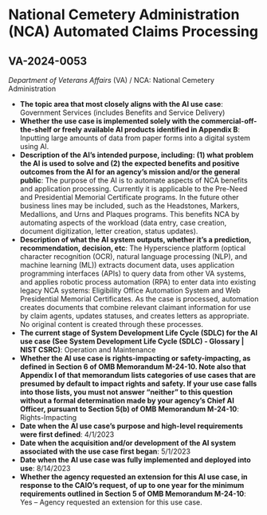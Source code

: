 # National Cemetery Administration (NCA) Automated Claims Processing
## VA-2024-0053
_Department of Veterans Affairs_ (VA) / NCA: National Cemetery Administration


+ **The topic area that most closely aligns with the AI use case**: Government Services (includes Benefits and Service Delivery)
+ **Whether the use case is implemented solely with the commercial-off-the-shelf or freely available AI products identified in Appendix B**: Inputting large amounts of data from paper forms into a digital system using AI.
+ **Description of the AI’s intended purpose, including: (1) what problem the AI is used to solve and (2) the expected benefits and positive outcomes from the AI for an agency’s mission and/or the general public**: The purpose of the AI is to automate aspects of NCA benefits and application processing.  Currently it is applicable to the Pre-Need and Presidential Memorial Certificate programs. In the future other business lines may be included, such as the Headstones, Markers, Medallions, and Urns and Plaques programs. This benefits NCA by automating aspects of the workload (data entry, case creation, document digitization, letter creation, status updates).
+ **Description of what the AI system outputs, whether it’s a prediction, recommendation, decision, etc**: The Hyperscience platform (optical character recognition (OCR), natural language processing (NLP), and machine learning (ML)) extracts document data, uses application programming interfaces (APIs) to query data from other VA systems, and applies robotic process automation (RPA) to enter data into existing legacy NCA systems: Eligibility Office Automation System and Web Presidential Memorial Certificates.  As the case is processed, automation creates documents that combine relevant claimant information for use by claim agents, updates statuses, and creates letters as appropriate. No original content is created through these processes.
+ **The current stage of System Development Life Cycle (SDLC) for the AI use case (See System Development Life Cycle (SDLC) - Glossary | NIST CSRC)**: Operation and Maintenance
+ **Whether the AI use case is rights-impacting or safety-impacting, as defined in Section 6 of OMB Memorandum M-24-10. Note also that Appendix I of that memorandum lists categories of use cases that are presumed by default to impact rights and safety. If your use case falls into those lists, you must not answer “neither” to this question without a formal determination made by your agency’s Chief AI Officer, pursuant to Section 5(b) of OMB Memorandum M-24-10**: Rights-Impacting
+ **Date when the AI use case’s purpose and high-level requirements were first defined**: 4/1/2023
+ **Date when the acquisition and/or development of the AI system associated with the use case first began**: 5/1/2023
+ **Date when the AI use case was fully implemented and deployed into use**: 8/14/2023
+ **Whether the agency requested an extension for this AI use case, in response to the CAIO’s request, of up to one year for the minimum requirements outlined in Section 5 of OMB Memorandum M-24-10**: Yes – Agency requested an extension for this use case.